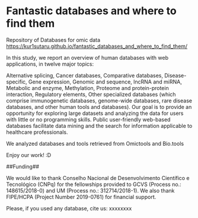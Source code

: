 # Fantastic databases and where to find them

Repository of Databases for omic data
https://kur1sutaru.github.io/fantastic_databases_and_where_to_find_them/

In this study, we report an overview of human databases with web applications, in twelve major topics:

Alternative splicing,
Cancer databases,
Comparative databases,
Disease-specific,
Gene expression,
Genomic and sequence,
lncRNA and miRNA,
Metabolic and enzyme,
Methylation,
Proteome and protein-protein interaction,
Regulatory elements,
Other specialized databases (which comprise immunogenetic databases, genome-wide databases, rare disease databases, and other human tools and databases).
Our goal is to provide an opportunity for exploring large datasets and analyzing the data for users with little or no programming skills. Public user-friendly web-based databases facilitate data mining and the search for information applicable to healthcare professionals.

We analyzed databases and tools retrieved from Omictools and Bio.tools

Enjoy our work! :D

##Funding##

We would like to thank Conselho Nacional de Desenvolvimento Científico e Tecnológico (CNPq) for the fellowships provided to GCVS (Process no.: 148615/2018-0) and UM (Process no.: 312714/2018-1). We also thank FIPE/HCPA (Project Number 2019-0761) for financial support.


Please, if you used any database, cite us: xxxxxxxx
